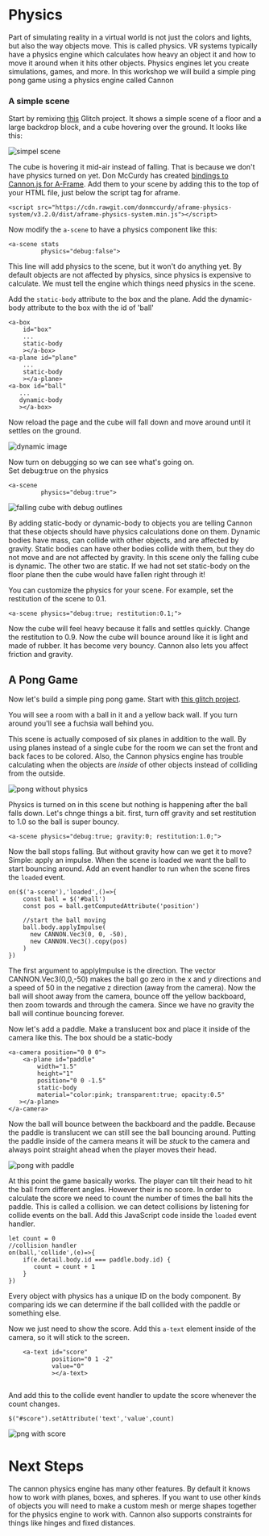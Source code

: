 # Physics

Part of simulating reality in a virtual world is not just the colors and lights, but also the way objects move. This is called physics.  VR systems typically have a physics engine which calculates how heavy an object it and how to move it around when it hits other objects.  Physics engines let you create simulations, games, and more. In this workshop we will build a simple ping pong game using a physics engine called Cannon


### A simple scene

Start by remixing [this]() Glitch project. It shows a simple scene of a floor and a large backdrop block, and a cube hovering over the ground. It looks like this:

![simpel scene](images/simple-scene.png)

The cube is hovering it mid-air instead of falling. That is because we don't have physics turned on yet.  Don McCurdy has created [bindings to Cannon.js for A-Frame](https://github.com/donmccurdy/aframe-physics-system). Add them to your scene by adding this to the top of your HTML file, just below the script tag for aframe.

```
<script src="https://cdn.rawgit.com/donmccurdy/aframe-physics-system/v3.2.0/dist/aframe-physics-system.min.js"></script>

```

Now modify the `a-scene` to have a physics component like this:

```
<a-scene stats
         physics="debug:false">      
```

This line will add physics to the scene, but it won't do anything yet. By default objects are not affected by physics,
since physics is expensive to calculate. We must tell the
engine which things need physics in the scene.

Add the `static-body` attribute to the box and the plane.
Add the dynamic-body attribute to the box with the id of 'ball'


```
<a-box
    id="box"
    ...
    static-body
    ></a-box>   
<a-plane id="plane"
    ...
    static-body
    ></a-plane>
<a-box id="ball"
   ...
   dynamic-body
   ></a-box>

```

Now reload the page and the cube will fall down and move around until it settles on the ground.

![dynamic image](images/cube-falling.png)

Now turn on debugging so we can see what's going on.  
Set debug:true on the physics

```
<a-scene
         physics="debug:true">      
```

![falling cube with debug outlines](images/falling-with-debug.png)


By adding static-body or dynamic-body to objects you are telling
Cannon that these objects should have physics calculations done on them.  Dynamic bodies have mass, can collide with other objects, and are affected by gravity.  Static bodies can have other bodies collide with them, but they do not move and are not affected by gravity.  In this scene only the falling cube is dynamic. The other two are static. If we had not set static-body on the floor plane then the cube would have fallen right through it!


You can customize the physics for your scene. For example, set the restitution of the scene to 0.1.

```
<a-scene physics="debug:true; restitution:0.1;">      
```

Now the cube will feel heavy because it falls and settles quickly.  Change the restitution to 0.9. Now the cube will bounce around like it is light and made of rubber. It has become very bouncy.  Cannon also lets you affect friction and gravity.

## A Pong Game


Now let's build a simple ping pong game.  Start with [this glitch project](https://webxr-workshop-physics2.glitch.me/).

You will see a room with a ball in it and a yellow back wall. If you turn around you'll see a fuchsia wall behind you.

This scene is actually composed of six planes in addition to the wall. By using planes instead of a single cube for the room we can set the front and back faces to be colored. Also, the Cannon physics engine has trouble calculating when the objects are *inside* of other objects instead of colliding from the outside.

![pong without physics](images/pong-no-physics.png)

Physics is turned on in this scene but nothing is happening after the ball falls down.  Let's chnge things a bit. first, turn off gravity and set restitution to 1.0 so the ball is super bouncy.

```
<a-scene physics="debug:true; gravity:0; restitution:1.0;">
 ```

Now the ball stops falling. But without gravity how can we get it to move? Simple: apply an impulse.    When the scene is loaded we want the ball to start bouncing around. Add an event handler to run when the scene fires the `loaded` event.
```
on($('a-scene'),'loaded',()=>{
    const ball = $('#ball')
    const pos = ball.getComputedAttribute('position')

    //start the ball moving
    ball.body.applyImpulse(
      new CANNON.Vec3(0, 0, -50),
      new CANNON.Vec3().copy(pos)
    )
})
```


The first argument to applyImpulse is the direction. The vector CANNON.Vec3(0,0,-50) makes the ball go zero in the x and y directions and a speed of 50 in the negative z direction (away from the camera). Now the ball will shoot away from the camera, bounce off the yellow backboard, then zoom towards and through the camera. Since we have no gravity the ball will continue bouncing forever.

Now let's add a paddle. Make a translucent box and place it  inside of the camera like this. The box should be a static-body

```
<a-camera position="0 0 0">
    <a-plane id="paddle"
        width="1.5"
        height="1"
        position="0 0 -1.5"
        static-body
        material="color:pink; transparent:true; opacity:0.5"
   ></a-plane>
</a-camera>
```

Now the ball will bounce between the backboard and the paddle. Because the paddle is translucent we can still see the ball bouncing around. Putting the paddle inside of the camera means it will be *stuck* to the camera and always point straight ahead when the player moves their head.


![pong with paddle](images/pong-with-paddle.png)

At this point the game basically works. The player can tilt their head to hit the ball from different angles. However their is no score. In order to calculate the score we need to count the number of times the ball hits the paddle.  This is called a collision. we can detect collisions by listening for collide events on the ball. Add this JavaScript code inside the `loaded` event handler.

```
let count = 0
//collision handler
on(ball,'collide',(e)=>{
    if(e.detail.body.id === paddle.body.id) {
       count = count + 1
    }
})
```

Every object with physics has a unique ID on the body component. By comparing ids we can determine if the ball collided with the paddle or something else.


Now we just need to show the score. Add this `a-text` element inside of the camera, so it will stick to the screen.

```
    <a-text id="score"
            position="0 1 -2"
            value="0"
            ></a-text>


```
And add this to the collide event handler to update the score
whenever the count changes.

```
$("#score").setAttribute('text','value',count)
```

![png with score](images/pong-with-score.png)

# Next Steps

The cannon physics engine has many other features. By default it knows how to work with planes, boxes, and spheres. If you want to use other kinds of objects you will need to make a custom mesh or merge shapes together for the physics engine to work with. Cannon also supports constraints for things like hinges and fixed distances.
